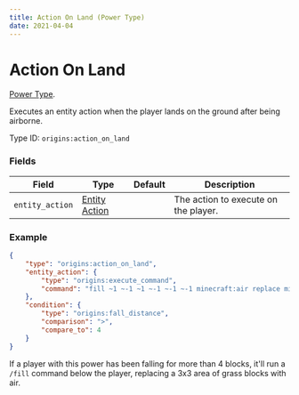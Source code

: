 ```yaml
---
title: Action On Land (Power Type)
date: 2021-04-04
---
```

# Action On Land

[Power Type](../power_types.md).

Executes an entity action when the player lands on the ground after being airborne.

Type ID: `origins:action_on_land`

### Fields

Field  | Type | Default | Description
-------|------|---------|-------------
`entity_action` | [Entity Action](../entity_actions.md) | | The action to execute on the player.


### Example
```json
{
    "type": "origins:action_on_land",
    "entity_action": {
        "type": "origins:execute_command",
        "command": "fill ~1 ~-1 ~1 ~-1 ~-1 ~-1 minecraft:air replace minecraft:grass_block"
    },
    "condition": {
        "type": "origins:fall_distance",
        "comparison": ">",
        "compare_to": 4
    }
}
```
If a player with this power has been falling for more than 4 blocks, it'll run a `/fill` command below the player, replacing a 3x3 area of grass blocks with air.